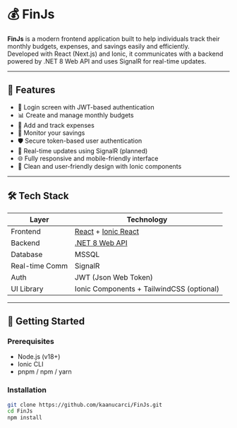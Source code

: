 # 💰 FinJs

**FinJs** is a modern frontend application built to help individuals track their monthly budgets, expenses, and savings easily and efficiently.  
Developed with React (Next.js) and Ionic, it communicates with a backend powered by .NET 8 Web API and uses SignalR for real-time updates.

---

## 📌 Features

- 🧾 Login screen with JWT-based authentication
- 📊 Create and manage monthly budgets
- 💸 Add and track expenses
- 💼 Monitor your savings
- 🛡 Secure token-based user authentication
- 🔄 Real-time updates using SignalR (planned)
- 🌐 Fully responsive and mobile-friendly interface
- 🎨 Clean and user-friendly design with Ionic components

---

## 🛠 Tech Stack

| Layer          | Technology                          |
|----------------|--------------------------------------|
| Frontend       | [React](https://reactjs.org/) + [Ionic React](https://ionicframework.com/docs/react) |
| Backend        | [.NET 8 Web API](https://dotnet.microsoft.com/) |
| Database       | MSSQL                                |
| Real-time Comm | SignalR                              |
| Auth           | JWT (Json Web Token)                 |
| UI Library     | Ionic Components + TailwindCSS (optional) |

---

## 🚀 Getting Started

### Prerequisites

- Node.js (v18+)
- Ionic CLI
- pnpm / npm / yarn

### Installation

```bash
git clone https://github.com/kaanucarci/FinJs.git
cd FinJs
npm install
